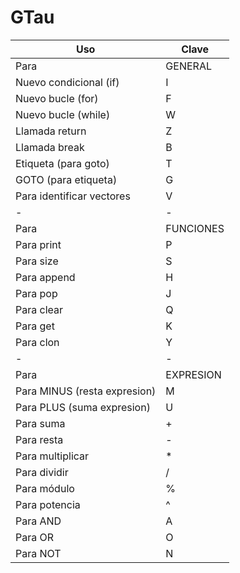 # GTau

| Uso | Clave |
| - | - |
| Para | GENERAL |
| Nuevo condicional (if) | I |
| Nuevo bucle (for) | F |
| Nuevo bucle (while) | W |
| Llamada return | Z |
| Llamada break | B |
| Etiqueta (para goto) | T |
| GOTO (para etiqueta) | G |
| Para identificar vectores | V |
| - | - |
| Para | FUNCIONES |
| Para print | P |
| Para size | S |
| Para append | H |
| Para pop | J |
| Para clear | Q |
| Para get | K |
| Para clon | Y |
| - | - |
| Para | EXPRESION |
| Para MINUS (resta expresion) | M |
| Para PLUS (suma expresion) | U |
| Para suma | + |
| Para resta | - |
| Para multiplicar | * |
| Para dividir | / |
| Para módulo | % |
| Para potencia | ^ |
| Para AND | A |
| Para OR | O |
| Para NOT | N |
